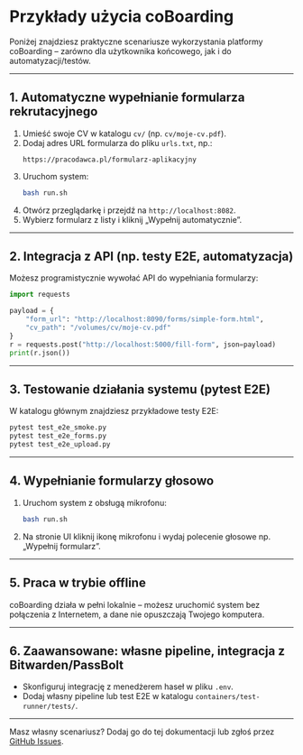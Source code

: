 # Przykłady użycia coBoarding

Poniżej znajdziesz praktyczne scenariusze wykorzystania platformy coBoarding – zarówno dla użytkownika końcowego, jak i do automatyzacji/testów.

---

## 1. Automatyczne wypełnianie formularza rekrutacyjnego

1. Umieść swoje CV w katalogu `cv/` (np. `cv/moje-cv.pdf`).
2. Dodaj adres URL formularza do pliku `urls.txt`, np.:
   ```
   https://pracodawca.pl/formularz-aplikacyjny
   ```
3. Uruchom system:
   ```bash
   bash run.sh
   ```
4. Otwórz przeglądarkę i przejdź na `http://localhost:8082`.
5. Wybierz formularz z listy i kliknij „Wypełnij automatycznie”.

---

## 2. Integracja z API (np. testy E2E, automatyzacja)

Możesz programistycznie wywołać API do wypełniania formularzy:

```python
import requests

payload = {
    "form_url": "http://localhost:8090/forms/simple-form.html",
    "cv_path": "/volumes/cv/moje-cv.pdf"
}
r = requests.post("http://localhost:5000/fill-form", json=payload)
print(r.json())
```

---

## 3. Testowanie działania systemu (pytest E2E)

W katalogu głównym znajdziesz przykładowe testy E2E:
```bash
pytest test_e2e_smoke.py
pytest test_e2e_forms.py
pytest test_e2e_upload.py
```

---

## 4. Wypełnianie formularzy głosowo

1. Uruchom system z obsługą mikrofonu:
   ```bash
   bash run.sh
   ```
2. Na stronie UI kliknij ikonę mikrofonu i wydaj polecenie głosowe np. „Wypełnij formularz”.

---

## 5. Praca w trybie offline

coBoarding działa w pełni lokalnie – możesz uruchomić system bez połączenia z Internetem, a dane nie opuszczają Twojego komputera.

---

## 6. Zaawansowane: własne pipeline, integracja z Bitwarden/PassBolt

- Skonfiguruj integrację z menedżerem haseł w pliku `.env`.
- Dodaj własny pipeline lub test E2E w katalogu `containers/test-runner/tests/`.

---

Masz własny scenariusz? Dodaj go do tej dokumentacji lub zgłoś przez [GitHub Issues](https://github.com/coboarding/coboarding/issues).
